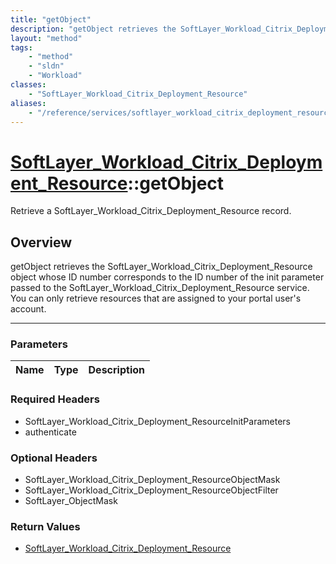 ```yaml
---
title: "getObject"
description: "getObject retrieves the SoftLayer_Workload_Citrix_Deployment_Resource object whose ID number corresponds to the ID numbe... "
layout: "method"
tags:
    - "method"
    - "sldn"
    - "Workload"
classes:
    - "SoftLayer_Workload_Citrix_Deployment_Resource"
aliases:
    - "/reference/services/softlayer_workload_citrix_deployment_resource/getObject"
---
```

# [SoftLayer_Workload_Citrix_Deployment_Resource](/reference/services/SoftLayer_Workload_Citrix_Deployment_Resource)::getObject


Retrieve a SoftLayer_Workload_Citrix_Deployment_Resource record.


## Overview 
getObject retrieves the SoftLayer_Workload_Citrix_Deployment_Resource object whose ID number corresponds to the ID number of the init parameter passed to the SoftLayer_Workload_Citrix_Deployment_Resource service. You can only retrieve resources that are assigned to your portal user's account. 

-----

### Parameters 
|Name | Type | Description |
| --- | --- | --- |


### Required Headers
* SoftLayer_Workload_Citrix_Deployment_ResourceInitParameters
* authenticate


### Optional Headers
* SoftLayer_Workload_Citrix_Deployment_ResourceObjectMask
* SoftLayer_Workload_Citrix_Deployment_ResourceObjectFilter
* SoftLayer_ObjectMask

### Return Values
* <a href='/reference/datatypes/SoftLayer_Workload_Citrix_Deployment_Resource'>SoftLayer_Workload_Citrix_Deployment_Resource </a>




